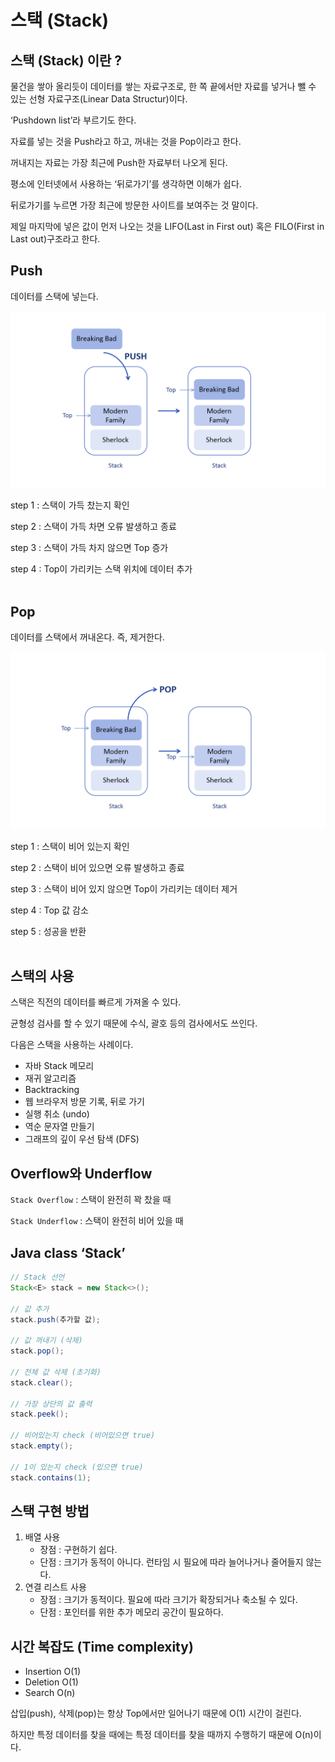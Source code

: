 # 스택 (Stack)

## 스택 (Stack) 이란 ?

물건을 쌓아 올리듯이 데이터를 쌓는 자료구조로, 한 쪽 끝에서만 자료를 넣거나 뺄 수 있는 선형 자료구조(Linear Data Structur)이다. 

‘Pushdown list’라 부르기도 한다.

자료를 넣는 것을 Push라고 하고, 꺼내는 것을 Pop이라고 한다.

꺼내지는 자료는 가장 최근에 Push한 자료부터 나오게 된다.

평소에 인터넷에서 사용하는 ‘뒤로가기’를 생각하면 이해가 쉽다.

뒤로가기를 누르면 가장 최근에 방문한 사이트를 보여주는 것 말이다.

제일 마지막에 넣은 값이 먼저 나오는 것을 LIFO(Last in First out) 혹은 FILO(First in Last  out)구조라고 한다.

## Push

데이터를 스택에 넣는다.

![push](./images/push.png)

step 1 : 스택이 가득 찼는지 확인

step 2 : 스택이 가득 차면 오류 발생하고 종료

step 3 : 스택이 가득 차지 않으면 Top 증가

step 4 : Top이 가리키는 스택 위치에 데이터 추가
<br>
<br>

## Pop

데이터를 스택에서 꺼내온다. 즉, 제거한다.

![pop](./images/pop.png)

step 1 : 스택이 비어 있는지 확인

step 2 : 스택이 비어 있으면 오류 발생하고 종료

step 3 : 스택이 비어 있지 않으면 Top이 가리키는 데이터 제거

step 4 : Top 값 감소

step 5 : 성공을 반환
<br>
<br>

## 스택의 사용

스택은 직전의 데이터를 빠르게 가져올 수 있다.

균형성 검사를 할 수 있기 때문에 수식, 괄호 등의 검사에서도 쓰인다.

다음은 스택을 사용하는 사례이다.

- 자바 Stack 메모리
- 재귀 알고리즘
- Backtracking
- 웹 브라우저 방문 기록, 뒤로 가기
- 실행 취소 (undo)
- 역순 문자열 만들기
- 그래프의 깊이 우선 탐색 (DFS)

## Overflow와 Underflow

 `Stack Overflow` : 스택이 완전히 꽉 찼을 때 

 `Stack Underflow` : 스택이 완전히 비어 있을 때 

## Java class ‘Stack’

```java
// Stack 선언
Stack<E> stack = new Stack<>();

// 값 추가
stack.push(추가할 값);

// 값 꺼내기 (삭제)
stack.pop();

// 전체 값 삭제 (초기화)
stack.clear(); 

// 가장 상단의 값 출력
stack.peek();

// 비어있는지 check (비어있으면 true)
stack.empty();

// 1이 있는지 check (있으면 true)
stack.contains(1);
```

## 스택 구현 방법

1. 배열 사용
    - 장점 : 구현하기 쉽다.
    - 단점 : 크기가 동적이 아니다. 런타임 시 필요에 따라 늘어나거나 줄어들지 않는다.
2. 연결 리스트 사용
    - 장점 : 크기가 동적이다. 필요에 따라 크기가 확장되거나 축소될 수 있다.
    - 단점 : 포인터를 위한 추가 메모리 공간이 필요하다.
    

## 시간 복잡도 (Time complexity)

- Insertion O(1)
- Deletion O(1)
- Search O(n)

삽입(push), 삭제(pop)는 항상 Top에서만 일어나기 때문에 O(1) 시간이 걸린다. 

하지만 특정 데이터를 찾을 때에는 특정 데이터를 찾을 때까지 수행하기 때문에 O(n)이다.